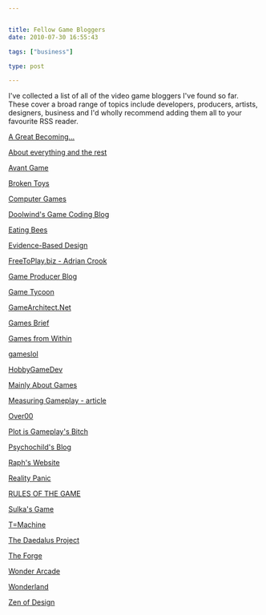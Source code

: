 ```yaml
---


title: Fellow Game Bloggers
date: 2010-07-30 16:55:43

tags: ["business"]

type: post

---
```

I've collected a list of all of the video game bloggers I've found so
far. These cover a broad range of topics include developers, producers,
artists, designers, business and I'd wholly recommend adding them all to
your favourite RSS reader.

[A Great
Becoming...](http://agreatbecoming.wordpress.com/ "A Great Becoming...")

[About everything and the
rest](http://emme73.blogspot.com/ "About everything and the rest")

[Avant Game](http://blog.avantgame.com/ "Avant Game")

[Broken Toys](http://brokentoys.org/ "Broken Toys")

[Computer Games](http://www.winterwolves.net/blog "Computer Games")

[Doolwind's Game Coding
Blog](http://www.doolwind.com/blog "Doolwind's Game Coding Blog")

[Eating Bees](http://eatingbees.brokentoys.org/ "Eating Bees")

[Evidence-Based
Design](http://www.lietcam.com/blog "Evidence-Based Design")

[FreeToPlay.biz - Adrian
Crook](http://freetoplay.biz/ "FreeToPlay.biz - Adrian Crook")

[Game Producer Blog](http://www.gameproducer.net/ "Game Producer Blog")

[Game Tycoon](http://www.edery.org/ "Game Tycoon")

[GameArchitect.Net](http://www.gamearchitect.net/ "GameArchitect.Net")

[Games Brief](http://www.gamesbrief.com/ "Games Brief")

[Games from Within](http://gamesfromwithin.com/ "Games from Within")

[gameslol](http://www.gameslol.com/ "gameslol")

[HobbyGameDev](http://www.hobbygamedev.com/ "HobbyGameDev")

[Mainly About
Games](http://www.mainlyaboutgames.co.uk/ "Mainly About Games")

[Measuring Gameplay -
article](http://orbusgameworks.com/blog/ "Measuring Gameplay - article")

[Over00](http://www.over00.com/ "Over00")

[Plot is Gameplay's
Bitch](http://tom-jubert.blogspot.com/ "Plot is Gameplay's Bitch")

[Psychochild's Blog](http://psychochild.org/ "Psychochild's Blog")

[Raph's Website](http://www.raphkoster.com/ "Raph's Website")

[Reality Panic](http://www.realitypanic.com/ "Reality Panic")

[RULES OF THE GAME](http://rulesofthega.me/ "RULES OF THE GAME")

[Sulka's Game](http://www.sulka.net/ "Sulka's Game")

[T=Machine](http://t-machine.org/ "T=Machine")

[The Daedalus
Project](http://www.nickyee.com/daedalus/ "The Daedalus Project")

[The Forge](http://forge.ironrealms.com/ "The Forge")

[Wonder Arcade](http://wonderarcade.wordpress.com/ "Wonder Arcade")

[Wonderland](http://www.wonderlandblog.com/wonderland/ "Wonderland")

[Zen of Design](http://www.zenofdesign.com/ "Zen of Design")
